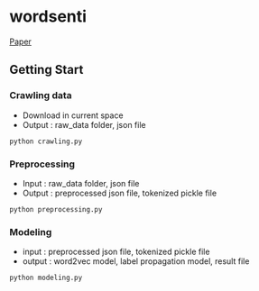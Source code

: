 # wordsenti

[Paper](http://jkiie.snu.ac.kr/index.php/journal/article/download/336/pdf)

## Getting Start
### Crawling data
- Download in current space
- Output : raw_data folder, json file
```shell
python crawling.py
```

### Preprocessing
- Input : raw_data folder, json file
- Output : preprocessed json file, tokenized pickle file
```shell
python preprocessing.py
```

### Modeling
- input : preprocessed json file, tokenized pickle file
- output : word2vec model, label propagation model, result file
```shell
python modeling.py
```
